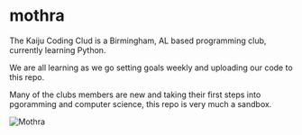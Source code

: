 # mothra

The Kaiju Coding Clud is a Birmingham, AL based programming club, currently learning Python.

We are all learning as we go setting goals weekly and uploading our code to this repo.

Many of the clubs members are new and taking their first steps into pgoramming and computer science, this repo is very much a sandbox.

![Mothra](https://www.syfy.com/sites/syfy/files/styles/1100xauto/public/rom8.jpg)
